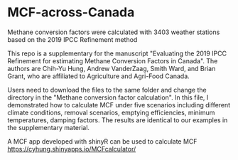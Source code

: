 # MCF-across-Canada
Methane conversion factors were calculated with 3403 weather stations based on the 2019 IPCC Refinement method

This repo is a supplementary for the manuscript "Evaluating the 2019 IPCC Refinement for estimating Methane Conversion Factors in Canada". The authors are Chih-Yu Hung, Andrew VanderZaag, Smith Ward, and Brian Grant, who are affiliated to Agriculture and Agri-Food Canada.

Users need to download the files to the same folder and change the directory in the "Methane conversion factor calculation". In this file, I demonstrated how to calculate MCF under five scenarios including different climate conditions, removal scenarios, emptying efficiencies, minimum temperatures, damping factors. The results are identical to our examples in the supplementary material.  

A MCF app developed with shinyR can be used to calculate MCF
https://cyhung.shinyapps.io/MCFcalculator/

